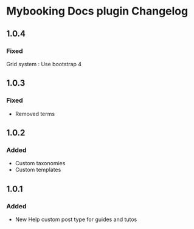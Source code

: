 # Mybooking Docs plugin Changelog

## 1.0.4

### Fixed
Grid system : Use bootstrap 4

## 1.0.3

### Fixed
- Removed terms

## 1.0.2

### Added
- Custom taxonomies
- Custom templates

## 1.0.1

### Added
- New Help custom post type for guides and tutos
